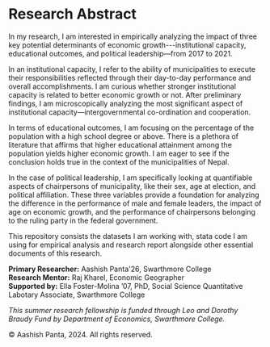 <h1>Research Abstract</h1>

In my research, I am interested in empirically analyzing the impact of three key potential determinants of economic growth---institutional capacity, educational outcomes, and political leadership&mdash;from 2017 to 2021.

In an institutional capacity, I refer to the ability of municipalities to execute their responsibilities reflected through their day-to-day performance and overall accomplishments. I am curious whether stronger institutional capacity is related to better economic growth or not. After preliminary findings, I am microscopically analyzing the most significant aspect of institutional capacity&mdash;intergovernmental co-ordination and cooperation.

In terms of educational outcomes, I am focusing on the percentage of the population with a high school degree or above. There is a plethora of literature that affirms that higher educational attainment among the population yields higher economic growth. I am eager to see if the conclusion holds true in the context of the municipalities of Nepal. 

In the case of political leadership, I am specifically looking at quantifiable aspects of chairpersons of municipality, like their sex, age at election, and political affiliation. These three variables provide a foundation for analyzing the difference in the performance of male and female leaders, the impact of age on economic growth, and the performance of chairpersons belonging to the ruling party in the federal government.

This repository consists the datasets I am working with, stata code I am using for empirical analysis and research report alongside other essential documents of this research.

<strong>Primary Researcher:</strong> Aashish Panta'26, Swarthmore College<br>
<strong>Research Mentor:</strong> Raj Kharel, Economic Geographer<br>
<strong>Supported by:</strong> Ella Foster-Molina ’07, PhD, Social Science Quantitative Labotary Associate, Swarthmore College<br>

<em>This summer research fellowship is funded through Leo and Dorothy Braudy Fund by Department of Economics, Swarthmore College.</em>

© Aashish Panta, 2024. All rights reserved.
